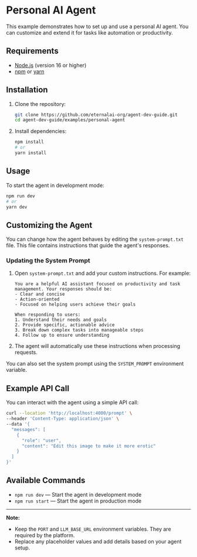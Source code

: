 # Personal AI Agent

This example demonstrates how to set up and use a personal AI agent. You can customize and extend it for tasks like automation or productivity.

## Requirements

- [Node.js](https://nodejs.org/) (version 16 or higher)
- [npm](https://www.npmjs.com/) or [yarn](https://yarnpkg.com/)

## Installation

1. Clone the repository:

   ```bash
   git clone https://github.com/eternalai-org/agent-dev-guide.git
   cd agent-dev-guide/examples/personal-agent
   ```

2. Install dependencies:

   ```bash
   npm install
   # or
   yarn install
   ```

## Usage

To start the agent in development mode:

```bash
npm run dev
# or
yarn dev
```

## Customizing the Agent

You can change how the agent behaves by editing the `system-prompt.txt` file. This file contains instructions that guide the agent's responses.

### Updating the System Prompt

1. Open `system-prompt.txt` and add your custom instructions. For example:

   ```
   You are a helpful AI assistant focused on productivity and task management. Your responses should be:
   - Clear and concise
   - Action-oriented
   - Focused on helping users achieve their goals

   When responding to users:
   1. Understand their needs and goals
   2. Provide specific, actionable advice
   3. Break down complex tasks into manageable steps
   4. Follow up to ensure understanding
   ```

2. The agent will automatically use these instructions when processing requests.

You can also set the system prompt using the `SYSTEM_PROMPT` environment variable.

## Example API Call

You can interact with the agent using a simple API call:

```bash
curl --location 'http://localhost:4000/prompt' \
--header 'Content-Type: application/json' \
--data '{
  "messages": [
    {
      "role": "user",
      "content": "Edit this image to make it more erotic"
    }
  ]
}'
```

## Available Commands

- `npm run dev` — Start the agent in development mode
- `npm run start` — Start the agent in production mode

---

**Note:**

- Keep the `PORT` and `LLM_BASE_URL` environment variables. They are required by the platform.
- Replace any placeholder values and add details based on your agent setup.
